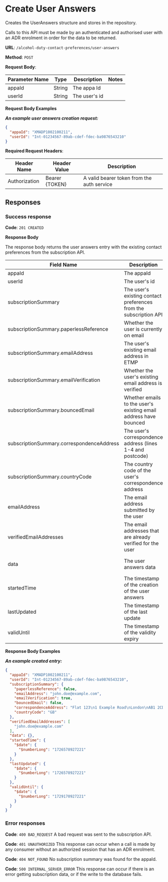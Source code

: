 # Create User Answers

Creates the UserAnswers structure and stores in the repository.

Calls to this API must be made by an authenticated and authorised user with an ADR enrolment in order for the data to be
returned.

**URL**: `/alcohol-duty-contact-preferences/user-answers`

**Method**: `POST`

**Request Body**:

| Parameter Name | Type   | Description   | Notes |
|----------------|--------|---------------|-------|
| appaId         | String | The appa Id   |       |
| userId         | String | The user's id |       |

**Request Body Examples**

***An example user answers creation request:***

```json
{
  "appaId": "XMADP1002100211",
  "userId": "Int-01234567-89ab-cdef-fdec-ba9876543210"
}
```

**Required Request Headers**:

| Header Name   | Header Value   | Description                                |
|---------------|----------------|--------------------------------------------|
| Authorization | Bearer {TOKEN} | A valid bearer token from the auth service |

## Responses

### Success response

**Code**: `201 CREATED`

**Response Body**

The response body returns the user answers entry with the existing contact preferences from the subscription API.

| Field Name                                | Description                                                       | Data Type           | Mandatory/Optional | Notes                                               |
|-------------------------------------------|-------------------------------------------------------------------|---------------------|--------------------|-----------------------------------------------------|
| appaId                                    | The appaId                                                        | String              | Mandatory          |                                                     |
| userId                                    | The user's id                                                     | String              | Mandatory          |                                                     |
| subscriptionSummary                       | The user's existing contact preferences from the subscription API | SubscriptionSummary | Mandatory          |                                                     |
| subscriptionSummary.paperlessReference    | Whether the user is currently on email                            | Boolean             | Mandatory          |                                                     |
| subscriptionSummary.emailAddress          | The user's existing email address in ETMP                         | String              | Optional           | Encrypted in the backend                            |
| subscriptionSummary.emailVerification     | Whether the user's existing email address is verified             | Boolean             | Optional           |                                                     |
| subscriptionSummary.bouncedEmail          | Whether emails to the user's existing email address have bounced  | Boolean             | Optional           |                                                     |
| subscriptionSummary.correspondenceAddress | The user's correspondence address (lines 1-4 and postcode)        | String              | Mandatory          |                                                     |
| subscriptionSummary.countryCode           | The country code of the user's correspondence address             | String              | Optional           |                                                     |
| emailAddress                              | The email address submitted by the user                           | String              | Optional           | Absent when first created; Encrypted in the backend |
| verifiedEmailAddresses                    | The email addresses that are already verified for the user        | Set(String)         | Mandatory          | Encrypted in the backend                            | 
| data                                      | The user answers data                                             | Object              | Mandatory          | 'Free form'; empty when first created               |
| startedTime                               | The timestamp of the creation of the user answers                 | Timestamp           | Mandatory          | value inside $date.$numberLong                      |
| lastUpdated                               | The timestamp of the last update                                  | Timestamp           | Mandatory          | value inside $date.$numberLong                      |
| validUntil                                | The timestamp of the validity expiry                              | Timestamp           | Mandatory          | value inside $date.$numberLong                      |

**Response Body Examples**

***An example created entry:***

```json
{
  "appaId": "XMADP1002100211",
  "userId": "Int-01234567-89ab-cdef-fdec-ba9876543210",
  "subscriptionSummary": {
    "paperlessReference": false,
    "emailAddress": "john.doe@example.com",
    "emailVerification": true,
    "bouncedEmail": false,
    "correspondenceAddress": "Flat 123\n1 Example Road\nLondon\nAB1 2CD",
    "countryCode": "GB"
  },
  "verifiedEmailAddresses": [
    "john.doe@example.com"
  ],
  "data": {},
  "startedTime": {
    "$date": {
      "$numberLong": "1726578927221"
    }
  },
  "lastUpdated": {
    "$date": {
      "$numberLong": "1726578927221"
    }
  },
  "validUntil": {
    "$date": {
      "$numberLong": "1729170927221"
    }
  }
}
```

### Error responses

**Code**: `400 BAD_REQUEST`
A bad request was sent to the subscription API.

**Code**: `401 UNAUTHORIZED`
This response can occur when a call is made by any consumer without an authorized session that has an ADR enrolment.

**Code**: `404 NOT_FOUND`
No subscription summary was found for the appaId.

**Code**: `500 INTERNAL_SERVER_ERROR`
This response can occur if there is an error getting subscription data, or if the write to the database fails.
